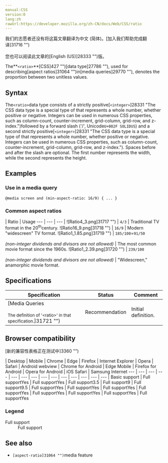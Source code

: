 ```yaml
---
manual:CSS
version:0
lang:zh
rawUrl:https://developer.mozilla.org/zh-CN/docs/Web/CSS/ratio
---
```




<bdi>我们的志愿者还没有将这篇文章翻译为<bdi>中文 (简体)</bdi>。[加入我们帮助完成翻译]31716 "")<br></br>您也可以阅读此文章的[English (US)]28333 "")版。</bdi>






The**`<ratio>`**[CSS]427 "")[data type]27786 ""), used for describing[aspect ratios]31064 "")in[media queries]29770 ""), denotes the proportion between two unitless values.


## Syntax<a name="Syntax"></a>


The`<ratio>`data type consists of a strictly positive[`<integer>`]28331 "The <integer> CSS data type is a special type of <number> that represents a whole number, whether positive or negative. Integers can be used in numerous CSS properties, such as column-count, counter-increment, grid-column, grid-row, and z-index.")followed by a forward slash (&#39;/&#39;, Unicode`U+002F SOLIDUS`) and a second strictly positive[`<integer>`]28331 "The <integer> CSS data type is a special type of <number> that represents a whole number, whether positive or negative. Integers can be used in numerous CSS properties, such as column-count, counter-increment, grid-column, grid-row, and z-index."). Spaces before and after the slash are optional. The first number represents the width, while the second represents the height.


## Examples<a name="Examples"></a>

### Use in a media query<a name="Use_in_a_media_query"></a>

```
@media screen and (min-aspect-ratio: 16/9) { ... }
```

### Common aspect ratios<a name="Common_aspect_ratios"></a>

 | Ratio | Usage 
 ---  |  ---  |  ---  | 
![Ratio4_3.png]31717 "") | `4/3` | Traditional TV format in the 20<sup>th</sup>century. 
![Ratio16_9.png]31718 "") | `16/9` | Modern &quot;widescreen&quot; TV format. 
![Ratio1_1.85.png]31719 "") | `185/100`=`91/50`<br></br>*(non-integer dividends and divisors are not allowed)* | The most common movie format since the 1960s. 
![Ratio1_2.39.png]31720 "") | `239/100`<br></br>*(non-integer dividends and divisors are not allowed)* | &quot;Widescreen,&quot; anamorphic movie format. 


## Specifications<a name="Specifications"></a>

Specification | Status | Comment 
 ---  |  ---  |  ---  | 
[Media Queries<br></br><small>The definition of &#39;&lt;ratio&gt;&#39; in that specification.</small>]31721 "") | Recommendation | Initial definition. 


## Browser compatibility<a name="Browser_compatibility"></a>
[新的兼容性表格正在测试中<i></i>]3360 "")

 | <abbr>Desktop<i></i></abbr> | <abbr>Mobile<i></i></abbr> 
 | <abbr>Chrome<i></i></abbr> | <abbr>Edge<i></i></abbr> | <abbr>Firefox<i></i></abbr> | <abbr>Internet Explorer<i></i></abbr> | <abbr>Opera<i></i></abbr> | <abbr>Safari<i></i></abbr> | <abbr>Android webview<i></i></abbr> | <abbr>Chrome for Android<i></i></abbr> | <abbr>Edge Mobile<i></i></abbr> | <abbr>Firefox for Android<i></i></abbr> | <abbr>Opera for Android<i></i></abbr> | <abbr>iOS Safari<i></i></abbr> | <abbr>Samsung Internet<i></i></abbr> 
 ---  |  ---  |  ---  |  ---  |  ---  |  ---  |  ---  |  ---  |  ---  |  ---  |  ---  |  ---  |  ---  |  ---  | 
Basic support | <abbr>Full support</abbr>Yes | <abbr>Full support</abbr>Yes | <abbr>Full support</abbr>3.5 | <abbr>Full support</abbr>9 | <abbr>Full support</abbr>9.5 | <abbr>Full support</abbr>Yes | <abbr>Full support</abbr>Yes | <abbr>Full support</abbr>Yes | <abbr>Full support</abbr>Yes | <abbr>Full support</abbr>Yes | <abbr>Full support</abbr>Yes | <abbr>Full support</abbr>Yes | <abbr>Full support</abbr>Yes 


### Legend<a name="Legend"></a>
<dl><dt id=''><abbr>Full support</abbr></dt><dd>Full support</dd></dl>

## See also<a name="See_also"></a>

* `[aspect-ratio]31064 "")`media feature



